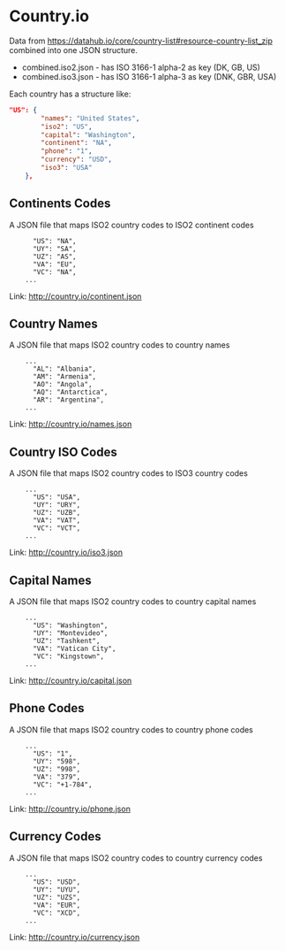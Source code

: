 # Country.io

Data from https://datahub.io/core/country-list#resource-country-list_zip combined into one JSON structure.

- combined.iso2.json - has ISO 3166-1 alpha-2 as key (DK, GB, US)
- combined.iso3.json - has ISO 3166-1 alpha-3 as key (DNK, GBR, USA)

Each country has a structure like:
```json
"US": {
        "names": "United States",
        "iso2": "US",
        "capital": "Washington",
        "continent": "NA",
        "phone": "1",
        "currency": "USD",
        "iso3": "USA"
    },
```

## Continents Codes

A JSON file that maps ISO2 country codes to ISO2 continent codes


```    ...
      "US": "NA",
      "UY": "SA",
      "UZ": "AS",
      "VA": "EU",
      "VC": "NA",
    ...
``` 

Link: http://country.io/continent.json

## Country Names

A JSON file that maps ISO2 country codes to country names

```
    ...
      "AL": "Albania",
      "AM": "Armenia",
      "AO": "Angola",
      "AQ": "Antarctica",
      "AR": "Argentina",
    ...
```

Link: http://country.io/names.json

## Country ISO Codes

A JSON file that maps ISO2 country codes to ISO3 country codes

```
    ...
      "US": "USA",
      "UY": "URY",
      "UZ": "UZB",
      "VA": "VAT",
      "VC": "VCT",
    ...
```

Link: http://country.io/iso3.json

## Capital Names

A JSON file that maps ISO2 country codes to country capital names

```
    ...
      "US": "Washington",
      "UY": "Montevideo",
      "UZ": "Tashkent",
      "VA": "Vatican City",
      "VC": "Kingstown",
    ...
```

Link: http://country.io/capital.json

## Phone Codes

A JSON file that maps ISO2 country codes to country phone codes

```
    ...
      "US": "1",
      "UY": "598",
      "UZ": "998",
      "VA": "379",
      "VC": "+1-784",
    ...
```

Link: http://country.io/phone.json

## Currency Codes

A JSON file that maps ISO2 country codes to country currency codes

```
    ...
      "US": "USD",
      "UY": "UYU",
      "UZ": "UZS",
      "VA": "EUR",
      "VC": "XCD",
    ...
```

Link: http://country.io/currency.json

